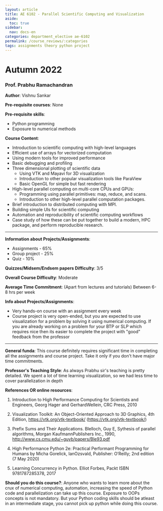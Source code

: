 ```yaml
---
layout: article
title: AE 6102 - Parallel Scientific Computing and Visualization
aside:
  toc: true
sidebar:
  nav: docs-en
categories: department_elective ae-6102
permalink: /course_reviews/:categories
tags: assignments theory python project
---
```


# Autumn 2022
### Prof. Prabhu Ramachandran
**Author**: Vishnu Sankar

**Pre-requisite courses**: None

**Pre-requisite skills**: 
- Python programming
- Exposure to numerical methods

**Course Content**:
- Introduction to scientific computing with high-level languages
- Efficient use of arrays for vectorized computation
- Using modern tools for improved performance
- Basic debugging and profiling
- Three dimensional plotting of scientific data
  - Using VTK and Mayavi for 3D visualization
  - Introduction to other popular visualization tools like ParaView
  - Basic OpenGL for simple but fast rendering
- High-level parallel computing on multi-core CPUs and GPUs:
  - Programming using parallel primitives: map, reduce, and scans.
  - Introduction to other high-level parallel computation packages.
- Brief introduction to distributed computing with MPI.
- Building simple UIs for scientific computing
- Automation and reproducibility of scientific computing workflows
- Case study of how these can be put together to build a modern, HPC package, and perform reproducible research.

---

**Information about Projects/Assignments**:
- Assignments - 65%
- Group project - 25%
- Quiz -  10%

**Quizzes/Midsem/Endsem papers Difficulty**: 3/5

**Overall Course Difficulty**: Moderate

**Average Time Commitment**:
(Apart from lectures and tutorials)
Between 6-8 hrs per week

**Info about Projects/Assignments**:
- Very hands-on course with an assignment every week
- Course project is very open-ended, but you are expected to use visualization for a problem by solving it using numerical computing. If you are already working on a problem for your BTP or SLP which requires nice then its easier to complete the project with "good" feedback from the professor


---

**General funda**: This course definitely requires significant time in completing all the assignments and course project. Take it only if you don't have major time commitments. 

**Professor's Teaching Style**: As always Prabhu sir's teaching is pretty detailed. We spent a lot of time learning visualization, so we had less time to cover parallelization in depth

**References OR online resources**:
1. Introduction to High Performance Computing for Scientists and Engineers, Georg Hager and GerhardWellein, CRC Press, 2010

2. Visualization Toolkit: An Object-Oriented Approach to 3D Graphics, 4th Edition, https://vtk.org/vtk-textbook/ (https://vtk.org/vtk-textbook/)

3. Prefix Sums and Their Applications. Blelloch, Guy E, Sythesis of parallel algorithms, Morgan KaufmannPublishers Inc., 1990, http://www.cs.cmu.edu/~guyb/papers/Ble93.pdf

4. High Performance Python 2e: Practical Performant Programming for Humans by  Micha Gorelick, IanOzsvald, Publisher:   O′Reilly; 2nd edition (7 May 2020)

5. Learning Concurrency in Python. Elliot Forbes, Packt ISBN 9781787285378, 2017

**Should you do this course?**: 
Anyone who wants to learn more about the crux of numerical computing, automation, increasing the speed of Python code and parallelization can take up this course. Exposure to OOPs concepts is not mandatory. But your Python coding skills should be atleast in an intermediate stage, you cannot pick up python while doing this course.
